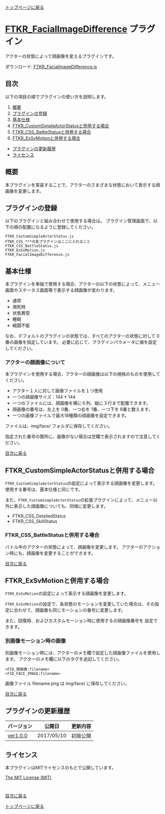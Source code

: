 [トップページに戻る](README.md)

# [FTKR_FacialImageDifference](FTKR_FacialImageDifference.js) プラグイン

アクターの状態によって顔画像を変えるプラグインです。

ダウンロード: [FTKR_FacialImageDifference.js](https://raw.githubusercontent.com/futokoro/RPGMaker/master/FTKR_FacialImageDifference.js)

## 目次

以下の項目の順でプラグインの使い方を説明します。
1. [概要](#概要)
2. [プラグインの登録](#プラグインの登録)
2. [基本仕様](#基本仕様)
2. [FTKR_CustomSimpleActorStatusと併用する場合](#FTKR_CustomSimpleActorStatusと併用する場合)
3. [FTKR_CSS_BattleStatusと併用する場合](#FTKR_CSS_BattleStatusと併用する場合)
3. [FTKR_ExSvMotionと併用する場合](#FTKR_ExSvMotionと併用する場合)
* [プラグインの更新履歴](#プラグインの更新履歴)
* [ライセンス](#ライセンス)

## 概要

本プラグインを実装することで、アクターのさまざまな状態において表示する顔画像を変更します。

## プラグインの登録

以下のプラグインと組み合わせて使用する場合は。
プラグイン管理画面で、以下の順の配置になるように登録してください。
```
FTKR_CustomSimpleActorStatus.js
FTKR_CSS_***の各プラグインはここに入れること
FTKR_CSS_BattleStatus.js
FTKR_ExSvMotion.js
FTKR_FacialImageDifference.js
```

## 基本仕様

本プラグインを単独で使用する場合、アクターの以下の状態によって、メニュー画面やステータス画面等で表示する顔画像が変わります。

* 通常
* 瀕死時
* 状態異常
* 睡眠
* 戦闘不能

なお、デフォルトのプラグインの状態では、すべてのアクターの状態に対して 0番の画像を指定しています。
必要に応じて、プラグインパラメータに値を設定してください。

### アクターの顔画像について

本プラグインを使用する場合、アクターの顔画像は以下の規格のものを使用してください。

* アクター１人に対して画像ファイルを１つ使用
* 一つの顔画像サイズ：144 * 144
* 一つのファイルには、顔画像を横に６列、縦に３行まで配置できます。
* 顔画像の番号は、左上を 0番、一つ右を 1番、一つ下を 6番と数えます。
* 一つの画像ファイルで最大18種類の顔画像を設定できます。

ファイルは、img/face/ フォルダに保存してください。

指定された番号の箇所に、画像がない場合は空欄で表示されますので注意してください。

[目次に戻る](#目次)

## FTKR_CustomSimpleActorStatusと併用する場合

`FTKR_CustomSimpleActorStatus`の設定によって表示する顔画像を変更します。
使用する番号は、基本仕様と同じです。

また、`FTKR_CustomSimpleActorStatus`の拡張プラグインによって、メニュー以外に表示した顔画像についても、同様に変更します。
 * FTKR_CSS_DetailedStatus
 * FTKR_CSS_SkillStatus


### FTKR_CSS_BattleStatusと併用する場合

バトル中のアクターの状態によって、顔画像を変更します。
アクターのアクション時にも、顔画像を変更することができます。

[目次に戻る](#目次)

## FTKR_ExSvMotionと併用する場合

`FTKR_ExSvMotion`の設定によって表示する顔画像を変更します。

`FTKR_ExSvMotion`の設定で、各状態のモーションを変更していた場合は、その設定に合わせて、顔画像も同じモーションの番号に変更します。

また、回復時、およびカスタムモーション時に使用するの顔画像番号を
設定できます。

### 別画像モーション時の画像
別画像モーション時には、アクターのメモ欄で設定した顔画像ファイルを使用します。
アクターのメモ欄に以下のタグを追記してください。

```
<FID_顔画像:filename>
<FID_FACE_IMAGE:filename>
```

画像ファイル filename.png は img/face/ に保存してください。

[目次に戻る](#目次)

## プラグインの更新履歴

| バージョン | 公開日 | 更新内容 |
| --- | --- | --- |
| [ver1.0.0](FTKR_FacialImageDifference.js) | 2017/05/10 | 初版公開 |

## ライセンス

本プラグインはMITライセンスのもとで公開しています。

[The MIT License (MIT)](https://opensource.org/licenses/mit-license.php)

#
[目次に戻る](#目次)

[トップページに戻る](README.md)